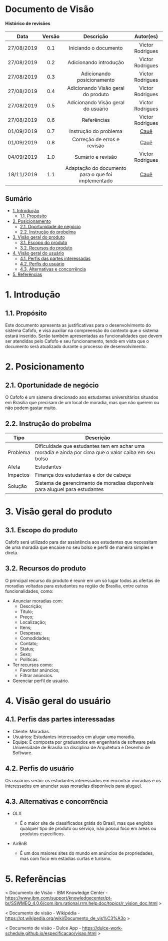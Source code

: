 # Documento de Visão <!-- omit in toc -->

#### Histórico de revisões <!-- omit in toc -->
|    Data    | Versão |       Descrição       |    Autor(es)     |
| :--------: | :----: | :-------------------: | :--------------: |
| 27/08/2019 |  0.1   | Iniciando o documento | Victor Rodrigues |
| 27/08/2019 |  0.2   | Adicionando introdução | Victor Rodrigues |
| 27/08/2019 |  0.3   | Adicionando posicionamento | Victor Rodrigues |
| 27/08/2019 |  0.4   | Adicionando Visão geral do produto | Victor Rodrigues |
| 27/08/2019 |  0.5   | Adicionando Visão geral do usuário | Victor Rodrigues |
| 27/08/2019 |  0.6   | Referências | Victor Rodrigues |
| 01/09/2019 |  0.7   | Instrução do problema | [Cauê](https://github.com/caue96) |
| 01/09/2019 |  0.8   | Correção de erros e revisão | [Cauê](https://github.com/caue96) |
| 04/09/2019 | 1.0 | Sumário e revisão | Victor Rodrigues |
| 18/11/2019 | 1.1 | Adaptação do documento para o que foi implementado | [Cauê](https://github.com/caue96) |

## Sumário <!-- omit in toc -->
- [1. Introdução](#1-introdu%c3%a7%c3%a3o)
  - [1.1. Propósito](#11-prop%c3%b3sito)
- [2. Posicionamento](#2-posicionamento)
  - [2.1. Oportunidade de negócio](#21-oportunidade-de-neg%c3%b3cio)
  - [2.2. Instrução do probelma](#22-instru%c3%a7%c3%a3o-do-probelma)
- [3. Visão geral do produto](#3-vis%c3%a3o-geral-do-produto)
  - [3.1. Escopo do produto](#31-escopo-do-produto)
  - [3.2. Recursos do produto](#32-recursos-do-produto)
- [4. Visão geral do usuário](#4-vis%c3%a3o-geral-do-usu%c3%a1rio)
  - [4.1. Perfis das partes interessadas](#41-perfis-das-partes-interessadas)
  - [4.2. Perfis do usuário](#42-perfis-do-usu%c3%a1rio)
  - [4.3. Alternativas e concorrência](#43-alternativas-e-concorr%c3%aancia)
- [5. Referências](#5-refer%c3%aancias)

# 1. Introdução

## 1.1. Propósito

Este documento apresenta as justificativas para o desenvolvimento do sistema Cafofo, e visa auxiliar na compreensão do contexto que o sistema estará inserido.
Serão também apresentadas as funcionalidades que devem ser atendidas pelo Cafofo e seu funcionamento, tendo em vista que o documento será atualizado durante o processo de desenvolvimento.


# 2. Posicionamento

## 2.1. Oportunidade de negócio

O Cafofo é um sistema direcionado aos estudantes universitários situados em Brasília que precisam de um local de moradia, mas que não querem ou não podem gastar muito.

## 2.2. Instrução do probelma

| Tipo     | Descrição |
| -------- | --------- |
| Problema | Dificuldade que estudantes tem em achar uma moradia e ainda por cima que o valor caiba em seu bolso |
| Afeta    | Estudantes |
| Impactos | Finança dos estudantes e dor de cabeça |
| Solução  | Sistema de gerencimento de moradias disponíveis para aluguel para estudantes |

# 3. Visão geral do produto

## 3.1. Escopo do produto

Cafofo será utilizado para dar assistência aos estudantes que necessitam de uma moradia que encaixe no seu bolso e perfil de maneira simples e direta.

## 3.2. Recursos do produto

O principal recurso do produto é reunir em um só lugar todos as ofertas de moradias voltadas para estudantes na região de Brasília, entre outras funcionalidades, como:

* Anunciar moradias com:
  * Descrição;
  * Título;
  * Preço;
  * Localização;
  * Itens;
  * Despesas;
  * Comodidades;
  * Contato;
  * Status;
  * Sexo;
  * Políticas.
* Ter recursos como:
  * Favoritar anúncios;
  * Filtrar anúncios.
* Gerenciar perfil de usuário.

# 4. Visão geral do usuário

## 4.1. Perfis das partes interessadas

* Cliente: Moradias.
* Usuários: Estudantes interessados em alugar uma moradia.
* Equipe: É composta por graduandos em engenharia de software pela Universidade de Brasília na disciplina de Arquitetura e Desenho de Software.

## 4.2. Perfis do usuário

Os usuários serão: os estudantes interessados em encontrar moradias e os interessados em anunciar suas moradias disponíveis para aluguel.

## 4.3. Alternativas e concorrência

* OLX
  * É o maior site de classificados grátis do Brasil, mas que engloba qualquer tipo de produto ou serviço, não possui foco em áreas ou produtos específicos.

* AirBnB
  * É um dos maiores sites do mundo em anúncios de propriedades, mas com foco em estadias curtas e turismo.

# 5. Referências

< Documento de Visão - IBM Knowledge Center - https://www.ibm.com/support/knowledgecenter/pt-br/SSWMEQ_4.0.6/com.ibm.rational.rrm.help.doc/topics/r_vision_doc.html >

< Documento de visão - Wikipédia - https://pt.wikipedia.org/wiki/Documento_de_vis%C3%A3o >

< Documento de visão - Dulce App - https://dulce-work-schedule.github.io/especificacao/visao.html >
